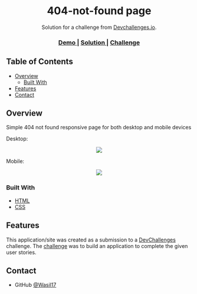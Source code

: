 
<h1 align="center">404-not-found page</h1>

<div align="center">
   Solution for a challenge from  <a href="http://devchallenges.io" target="_blank">Devchallenges.io</a>.
</div>

<div align="center">
  <h3>
    <a href="https://not-found-scarecrow.netlify.app">
      Demo
    </a>
    <span> | </span>
    <a href="https://devchallenges.io/solutions/xXQOVbEJnZmCxQxYLc3l">
      Solution
    </a>
    <span> | </span>
    <a href="https://devchallenges.io/challenges/wBunSb7FPrIepJZAg0sY">
      Challenge
    </a>
  </h3>
</div>

<!-- TABLE OF CONTENTS -->

## Table of Contents

- [Overview](#overview)
  - [Built With](#built-with)
- [Features](#features)
- [Contact](#contact)

<!-- OVERVIEW -->

## Overview

Simple 404 not found responsive page for both desktop and mobile devices

Desktop:
<div align="center">
  <img src="https://user-images.githubusercontent.com/71132144/108602607-1be83b80-73a3-11eb-9769-15bfe8c86fa0.png" />
</div>

Mobile:
<div align="center">
<img src="https://user-images.githubusercontent.com/71132144/108602629-43d79f00-73a3-11eb-8588-3a96870b5d8f.png" />
</div>



### Built With



- [HTML](https://devdocs.io/html/)
- [CSS](https://devdocs.io/css/)


## Features


This application/site was created as a submission to a [DevChallenges](https://devchallenges.io/challenges) challenge. The [challenge](https://devchallenges.io/challenges/wBunSb7FPrIepJZAg0sY) was to build an application to complete the given user stories.


## Contact

- GitHub [@Wasil17](https://{github.com/Wasil17})

